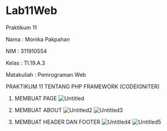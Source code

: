 # Lab11Web
Praktikum 11

Nama : Monika Pakpahan

NIM : 311910554

Kelas : TI.19.A.3

Matakuliah : Pemrograman Web

PRAKTIKUM 11 TENTANG PHP FRAMEWORK (CODEIGNITER)

1. MEMBUAT PAGE
![Untitled](https://user-images.githubusercontent.com/59879254/122079860-02727000-ce28-11eb-931e-21cb9243f772.png)

2. MEMBUAT ABOUT
![Untitled2](https://user-images.githubusercontent.com/59879254/122080100-30f04b00-ce28-11eb-89cd-7ba24cb4ec1f.png)
![Untitled3](https://user-images.githubusercontent.com/59879254/122080126-377ec280-ce28-11eb-91c7-9019c0acc960.png)

3. MEMBUAT HEADER DAN FOOTER
![Untitled4](https://user-images.githubusercontent.com/59879254/122080196-49f8fc00-ce28-11eb-8eb9-627f3c782537.png)
![Untitled5](https://user-images.githubusercontent.com/59879254/122080231-52513700-ce28-11eb-8fd3-ae3e088c60be.png)
